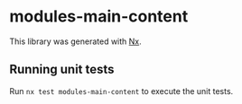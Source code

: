 # modules-main-content

This library was generated with [Nx](https://nx.dev).

## Running unit tests

Run `nx test modules-main-content` to execute the unit tests.
